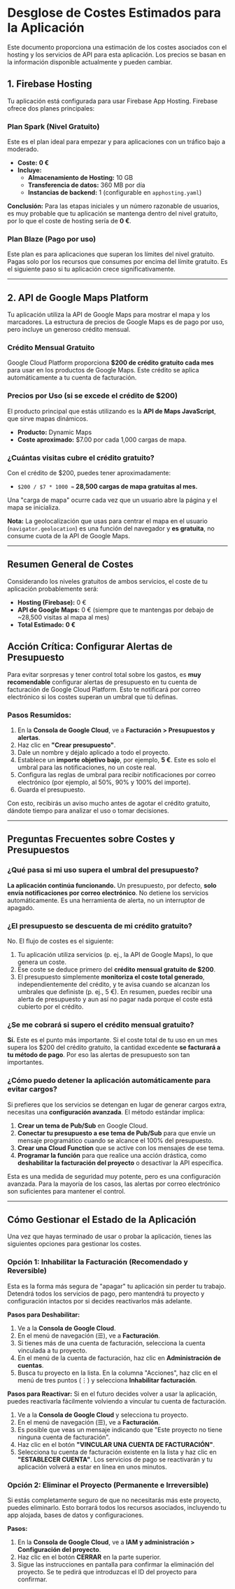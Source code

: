 # Desglose de Costes Estimados para la Aplicación

Este documento proporciona una estimación de los costes asociados con el hosting y los servicios de API para esta aplicación. Los precios se basan en la información disponible actualmente y pueden cambiar.

## 1. Firebase Hosting

Tu aplicación está configurada para usar Firebase App Hosting. Firebase ofrece dos planes principales:

### Plan Spark (Nivel Gratuito)
Este es el plan ideal para empezar y para aplicaciones con un tráfico bajo a moderado.

- **Coste:** **0 €**
- **Incluye:**
    - **Almacenamiento de Hosting:** 10 GB
    - **Transferencia de datos:** 360 MB por día
    - **Instancias de backend:** 1 (configurable en `apphosting.yaml`)

**Conclusión:** Para las etapas iniciales y un número razonable de usuarios, es muy probable que tu aplicación se mantenga dentro del nivel gratuito, por lo que el coste de hosting sería de **0 €**.

### Plan Blaze (Pago por uso)
Este plan es para aplicaciones que superan los límites del nivel gratuito. Pagas solo por los recursos que consumes por encima del límite gratuito. Es el siguiente paso si tu aplicación crece significativamente.

---

## 2. API de Google Maps Platform

Tu aplicación utiliza la API de Google Maps para mostrar el mapa y los marcadores. La estructura de precios de Google Maps es de pago por uso, pero incluye un generoso crédito mensual.

### Crédito Mensual Gratuito
Google Cloud Platform proporciona **$200 de crédito gratuito cada mes** para usar en los productos de Google Maps. Este crédito se aplica automáticamente a tu cuenta de facturación.

### Precios por Uso (si se excede el crédito de $200)
El producto principal que estás utilizando es la **API de Maps JavaScript**, que sirve mapas dinámicos.

- **Producto:** Dynamic Maps
- **Coste aproximado:** $7.00 por cada 1,000 cargas de mapa.

### ¿Cuántas visitas cubre el crédito gratuito?
Con el crédito de $200, puedes tener aproximadamente:

-   `$200 / $7 * 1000 ≈` **28,500 cargas de mapa gratuitas al mes.**

Una "carga de mapa" ocurre cada vez que un usuario abre la página y el mapa se inicializa.

**Nota:** La geolocalización que usas para centrar el mapa en el usuario (`navigator.geolocation`) es una función del navegador y **es gratuita**, no consume cuota de la API de Google Maps.

---

## Resumen General de Costes

Considerando los niveles gratuitos de ambos servicios, el coste de tu aplicación probablemente será:

-   **Hosting (Firebase):** 0 €
-   **API de Google Maps:** 0 € (siempre que te mantengas por debajo de ~28,500 visitas al mapa al mes)
-   **Total Estimado:** **0 €**

## Acción Crítica: Configurar Alertas de Presupuesto

Para evitar sorpresas y tener control total sobre los gastos, es **muy recomendable** configurar alertas de presupuesto en tu cuenta de facturación de Google Cloud Platform. Esto te notificará por correo electrónico si los costes superan un umbral que tú definas.

### Pasos Resumidos:
1.  En la **Consola de Google Cloud**, ve a **Facturación > Presupuestos y alertas**.
2.  Haz clic en **"Crear presupuesto"**.
3.  Dale un nombre y déjalo aplicado a todo el proyecto.
4.  Establece un **importe objetivo bajo**, por ejemplo, **5 €**. Este es solo el umbral para las notificaciones, no un coste real.
5.  Configura las reglas de umbral para recibir notificaciones por correo electrónico (por ejemplo, al 50%, 90% y 100% del importe).
6.  Guarda el presupuesto.

Con esto, recibirás un aviso mucho antes de agotar el crédito gratuito, dándote tiempo para analizar el uso o tomar decisiones.

---

## Preguntas Frecuentes sobre Costes y Presupuestos

### ¿Qué pasa si mi uso supera el umbral del presupuesto?
**La aplicación continúa funcionando.** Un presupuesto, por defecto, **solo envía notificaciones por correo electrónico**. No detiene los servicios automáticamente. Es una herramienta de alerta, no un interruptor de apagado.

### ¿El presupuesto se descuenta de mi crédito gratuito?
No. El flujo de costes es el siguiente:
1.  Tu aplicación utiliza servicios (p. ej., la API de Google Maps), lo que genera un coste.
2.  Ese coste se deduce primero del **crédito mensual gratuito de $200**.
3.  El presupuesto simplemente **monitoriza el coste total generado**, independientemente del crédito, y te avisa cuando se alcanzan los umbrales que definiste (p. ej., 5 €).
En resumen, puedes recibir una alerta de presupuesto y aun así no pagar nada porque el coste está cubierto por el crédito.

### ¿Se me cobrará si supero el crédito mensual gratuito?
**Sí.** Este es el punto más importante. Si el coste total de tu uso en un mes supera los $200 del crédito gratuito, la cantidad excedente **se facturará a tu método de pago**. Por eso las alertas de presupuesto son tan importantes.

### ¿Cómo puedo detener la aplicación automáticamente para evitar cargos?
Si prefieres que los servicios se detengan en lugar de generar cargos extra, necesitas una **configuración avanzada**. El método estándar implica:
1.  **Crear un tema de Pub/Sub** en Google Cloud.
2.  **Conectar tu presupuesto a ese tema de Pub/Sub** para que envíe un mensaje programático cuando se alcance el 100% del presupuesto.
3.  **Crear una Cloud Function** que se active con los mensajes de ese tema.
4.  **Programar la función** para que realice una acción drástica, como **deshabilitar la facturación del proyecto** o desactivar la API específica.

Esta es una medida de seguridad muy potente, pero es una configuración avanzada. Para la mayoría de los casos, las alertas por correo electrónico son suficientes para mantener el control.

---

## Cómo Gestionar el Estado de la Aplicación

Una vez que hayas terminado de usar o probar la aplicación, tienes las siguientes opciones para gestionar los costes.

### Opción 1: Inhabilitar la Facturación (Recomendado y Reversible)
Esta es la forma más segura de "apagar" tu aplicación sin perder tu trabajo. Detendrá todos los servicios de pago, pero mantendrá tu proyecto y configuración intactos por si decides reactivarlos más adelante.

**Pasos para Deshabilitar:**
1. Ve a la **Consola de Google Cloud**.
2. En el menú de navegación (☰), ve a **Facturación**.
3. Si tienes más de una cuenta de facturación, selecciona la cuenta vinculada a tu proyecto.
4. En el menú de la cuenta de facturación, haz clic en **Administración de cuentas**.
5. Busca tu proyecto en la lista. En la columna "Acciones", haz clic en el menú de tres puntos (⋮) y selecciona **Inhabilitar facturación**.

**Pasos para Reactivar:**
Si en el futuro decides volver a usar la aplicación, puedes reactivarla fácilmente volviendo a vincular tu cuenta de facturación.
1. Ve a la **Consola de Google Cloud** y selecciona tu proyecto.
2. En el menú de navegación (☰), ve a **Facturación**.
3. Es posible que veas un mensaje indicando que "Este proyecto no tiene ninguna cuenta de facturación".
4. Haz clic en el botón **"VINCULAR UNA CUENTA DE FACTURACIÓN"**.
5. Selecciona tu cuenta de facturación existente en la lista y haz clic en **"ESTABLECER CUENTA"**.
Los servicios de pago se reactivarán y tu aplicación volverá a estar en línea en unos minutos.

### Opción 2: Eliminar el Proyecto (Permanente e Irreversible)
Si estás completamente seguro de que no necesitarás más este proyecto, puedes eliminarlo. Esto borrará todos los recursos asociados, incluyendo tu app alojada, bases de datos y configuraciones.

**Pasos:**
1. En la **Consola de Google Cloud**, ve a **IAM y administración > Configuración del proyecto**.
2. Haz clic en el botón **CERRAR** en la parte superior.
3. Sigue las instrucciones en pantalla para confirmar la eliminación del proyecto. Se te pedirá que introduzcas el ID del proyecto para confirmar.
